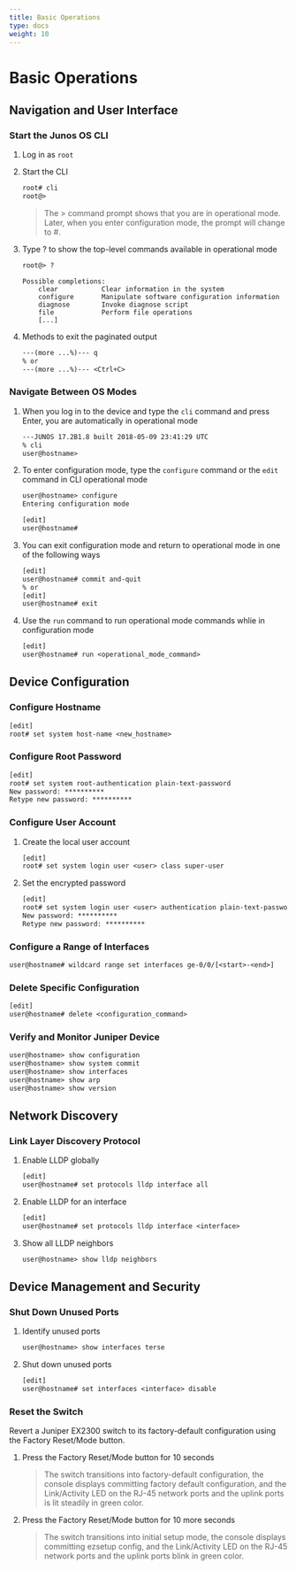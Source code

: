 ```yaml
---
title: Basic Operations
type: docs
weight: 10
---
```


# Basic Operations

## Navigation and User Interface

### Start the Junos OS CLI

1. Log in as `root`
2. Start the CLI

   ```txt
   root# cli
   root@>
   ```

   > The > command prompt shows that you are in operational mode. Later, when you enter configuration mode, the prompt will change to #.

3. Type ? to show the top-level commands available in operational mode
   ```txt
   root@> ?
   ```
   ```
   Possible completions:
       clear           Clear information in the system
       configure       Manipulate software configuration information
       diagnose        Invoke diagnose script
       file            Perform file operations
       [...]
   ```
4. Methods to exit the paginated output
   ```txt
   ---(more ...%)--- q
   % or
   ---(more ...%)--- <Ctrl+C>
   ```

### Navigate Between OS Modes

1. When you log in to the device and type the `cli` command and press Enter, you are automatically in operational mode
   ```txt
   ---JUNOS 17.2B1.8 built 2018-05-09 23:41:29 UTC
   % cli
   user@hostname>
   ```
2. To enter configuration mode, type the `configure` command or the `edit` command in CLI operational mode

   ```txt
   user@hostname> configure
   Entering configuration mode

   [edit]
   user@hostname#
   ```

3. You can exit configuration mode and return to operational mode in one of the following ways

   ```txt
   [edit]
   user@hostname# commit and-quit
   % or
   [edit]
   user@hostname# exit
   ```

4. Use the `run` command to run operational mode commands whlie in configuration mode
   ```txt
   [edit]
   user@hostname# run <operational_mode_command>
   ```

## Device Configuration

### Configure Hostname

```txt
[edit]
root# set system host-name <new_hostname>

```

### Configure Root Password

```txt
[edit]
root# set system root-authentication plain-text-password
New password: **********
Retype new password: **********
```

### Configure User Account

1. Create the local user account

   ```txt
   [edit]
   root# set system login user <user> class super-user
   ```

2. Set the encrypted password

   ```txt
   [edit]
   root# set system login user <user> authentication plain-text-password
   New password: **********
   Retype new password: **********
   ```

### Configure a Range of Interfaces

```txt
user@hostname# wildcard range set interfaces ge-0/0/[<start>-<end>]
```

### Delete Specific Configuration

```txt
[edit]
user@hostname# delete <configuration_command>
```

### Verify and Monitor Juniper Device

```txt
user@hostname> show configuration
user@hostname> show system commit
user@hostname> show interfaces
user@hostname> show arp
user@hostname> show version
```

## Network Discovery

### Link Layer Discovery Protocol

1. Enable LLDP globally

   ```txt
   [edit]
   user@hostname# set protocols lldp interface all
   ```

2. Enable LLDP for an interface

   ```txt
   [edit]
   user@hostname# set protocols lldp interface <interface>
   ```

3. Show all LLDP neighbors

   ```txt
   user@hostname> show lldp neighbors
   ```

## Device Management and Security

### Shut Down Unused Ports

1. Identify unused ports

   ```txt
   user@hostname> show interfaces terse
   ```

2. Shut down unused ports

   ```txt
   [edit]
   user@hostname# set interfaces <interface> disable
   ```

### Reset the Switch

Revert a Juniper EX2300 switch to its factory-default configuration using the Factory Reset/Mode button.

1. Press the Factory Reset/Mode button for 10 seconds
   > The switch transitions into factory-default configuration, the console displays committing factory default configuration, and the Link/Activity LED on the RJ-45 network ports and the uplink ports is lit steadily in green color.
2. Press the Factory Reset/Mode button for 10 more seconds
   > The switch transitions into initial setup mode, the console displays committing ezsetup config, and the Link/Activity LED on the RJ-45 network ports and the uplink ports blink in green color.
